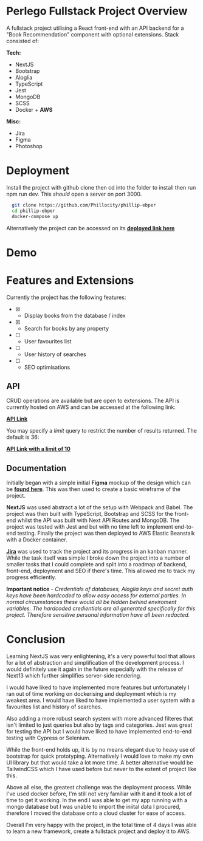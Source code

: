 # Perlego Fullstack Project Overview

A fullstack project utilising a React front-end with an API backend for a "Book Recommendation" component with optional extensions. Stack consisted of:

**Tech:**
* NextJS
* Bootstrap
* Aloglia
* TypeScript
* Jest
* MongoDB
* SCSS
* Docker + **AWS**

**Misc:**
* Jira
* Figma
* Photoshop
# Deployment

Install the project with github clone then cd into the folder to install then run npm run dev. This *should* open a server on port 3000.

```bash
  git clone https://github.com/Phillocity/phillip-ebper
  cd phillip-ebper
  docker-compose up
```

Alternatively the project can be accessed on its **[deployed link here](http://next-docker-env.eba-3bzpmvwb.eu-west-1.elasticbeanstalk.com/)**

# Demo


# Features and Extensions

Currently the project has the following features:
- [x]  - Display books from the database / index
- [x]  - Search for books by any property
- [ ]  - User favourites list
- [ ]  - User history of searches
- [ ]  - SEO optimisations

## API

CRUD operations are available but are open to extensions. The API is currently hosted on AWS and can be accessed at the following link:

**[API Link](http://next-docker-env.eba-3bzpmvwb.eu-west-1.elasticbeanstalk.com/api/books)**

You may specify a *limit* query to restrict the number of results returned. The default is 36:

**[API Link with a limit of 10](http://next-docker-env.eba-3bzpmvwb.eu-west-1.elasticbeanstalk.com/api/books?limit=10)**
## Documentation

Initially began with a simple initial **Figma** mockup of the design which can be **[found here](https://www.figma.com/file/hTF8ThHWcwpgpmnTdHUWAx/Perlego-Wireframe?node-id=577369%3A832)**. This was then used to create a basic wireframe of the project.

**NextJS** was used abstract a lot of the setup with Webpack and Babel. The project was then built with TypeScript, Bootstrap and SCSS for the front-end whilst the API was built with Next API Routes and MongoDB. The project was tested with Jest and but with no time left to implement end-to-end testing. Finally the project was then deployed to AWS Elastic Beanstalk with a Docker container.

[**Jira**](https://phillipworld.atlassian.net/jira/software/projects/PFA/boards/2) was used to track the project and its progress in an kanban manner. While the task itself was simple I broke down the project into a number of smaller tasks that I could complete and split into a roadmap of backend, front-end, deployment and SEO if there's time. This allowed me to track my progress efficiently.

**Important notice** -
*Credentials of databases, Aloglia keys and secret auth keys have been hardcoded to allow easy access for external parties.
In normal circumstances these would all be hidden behind enviroment variables.
The hardcoded credientials are all generated specifically for this project.
Therefore sensitive personal information have all been redacted.*

# Conclusion
Learning NextJS was very enlightening, it's a very powerful tool that allows for a lot of abstraction and simplification of the development process. I would definitely use it again in the future especially with the release of Next13 which further simplifies server-side rendering.

I would have liked to have implemented more features but unfortunately I ran out of time working on dockerising and deployment which is my weakest area. I would have liked to have implemented a user system with a favourites list and history of searches.

Also adding a more robust search system with more advanced filteres that isn't limited to just queries but also by tags and categories. Jest was great for testing the API but I would have liked to have implemented end-to-end testing with Cypress or Selenium.

While the front-end holds up, it is by no means elegant due to heavy use of bootstrap for quick prototyping. Alternatively I would love to make my own UI library but that would take a lot more time. A better alternative would be TailwindCSS which I have used before but never to the extent of project like this.

Above all else, the greatest challenge was the deployment process. While I've used docker before, I'm still not very familiar with it and it took a lot of time to get it working. In the end I was able to get my app running with a mongo database but I was unable to import the iniital data I procured, therefore I moved the database onto a cloud cluster for ease of access.

Overall I'm very happy with the project, in the total time of 4 days I was able to learn a new framework, create a fullstack project and deploy it to AWS.
